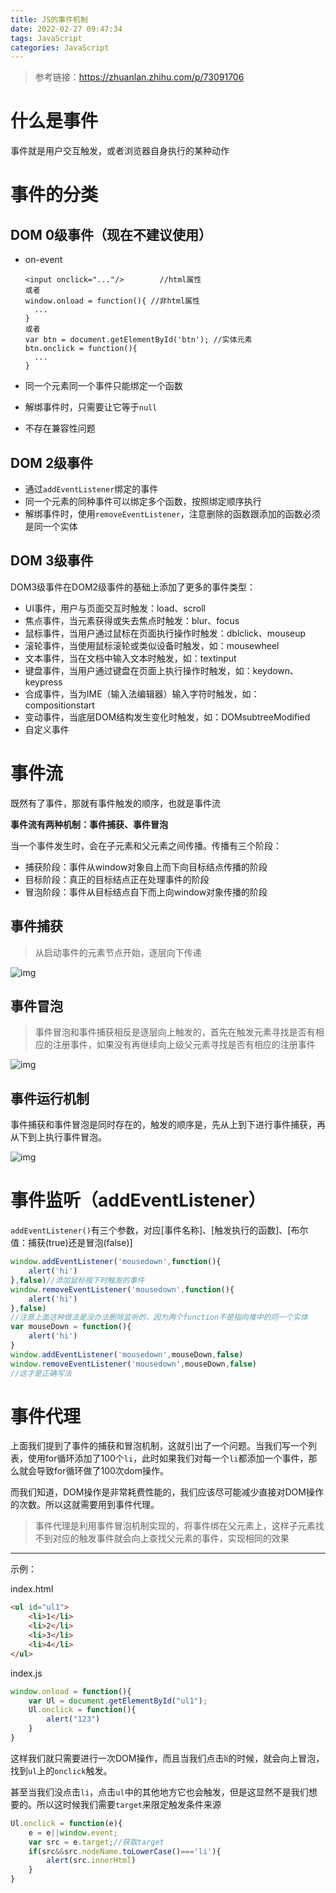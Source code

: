 ```yaml
---
title: JS的事件机制
date: 2022-02-27 09:47:34
tags: JavaScript
categories: JavaScript
---
```


> 参考链接：https://zhuanlan.zhihu.com/p/73091706

# 什么是事件

事件就是用户交互触发，或者浏览器自身执行的某种动作

# 事件的分类

## DOM 0级事件（现在不建议使用）

- on-event

  ```
  <input onclick="..."/> 		//html属性
  或者
  window.onload = function(){ //非html属性
  	...
  }
  或者
  var btn = document.getElementById('btn'); //实体元素
  btn.onclick = function(){
  	...
  }
  ```

- 同一个元素同一个事件只能绑定一个函数

- 解绑事件时，只需要让它等于`null`

- 不存在兼容性问题

## DOM 2级事件

- 通过`addEventListener`绑定的事件
- 同一个元素的同种事件可以绑定多个函数，按照绑定顺序执行
- 解绑事件时，使用`removeEventListener`，注意删除的函数跟添加的函数必须是同一个实体

## DOM 3级事件

DOM3级事件在DOM2级事件的基础上添加了更多的事件类型：

- UI事件，用户与页面交互时触发：load、scroll
- 焦点事件，当元素获得或失去焦点时触发：blur、focus
- 鼠标事件，当用户通过鼠标在页面执行操作时触发：dblclick、mouseup
- 滚轮事件，当使用鼠标滚轮或类似设备时触发，如：mousewheel
- 文本事件，当在文档中输入文本时触发，如：textinput
- 键盘事件，当用户通过键盘在页面上执行操作时触发，如：keydown、keypress
- 合成事件，当为IME（输入法编辑器）输入字符时触发，如：compositionstart
- 变动事件，当底层DOM结构发生变化时触发，如：DOMsubtreeModified
- 自定义事件

# 事件流

既然有了事件，那就有事件触发的顺序，也就是事件流

**事件流有两种机制：事件捕获、事件冒泡**

当一个事件发生时，会在子元素和父元素之间传播。传播有三个阶段：

- 捕获阶段：事件从window对象自上而下向目标结点传播的阶段
- 目标阶段：真正的目标结点正在处理事件的阶段
- 冒泡阶段：事件从目标结点自下而上向window对象传播的阶段

## 事件捕获

> 从启动事件的元素节点开始，逐层向下传递

![img](https://cdn.jsdelivr.net/gh/SC-WSKun/HexoStaticFile/img/v2-d7bc856e4fa608b85659e2512d3f25ec_720w.jpg)

## 事件冒泡

> 事件冒泡和事件捕获相反是逐层向上触发的，首先在触发元素寻找是否有相应的注册事件，如果没有再继续向上级父元素寻找是否有相应的注册事件

![img](https://cdn.jsdelivr.net/gh/SC-WSKun/HexoStaticFile/img/v2-d397d5bffe5e4ab6edb2539bd17af167_720w.jpg)

## 事件运行机制

事件捕获和事件冒泡是同时存在的，触发的顺序是，先从上到下进行事件捕获，再从下到上执行事件冒泡。

![img](https://cdn.jsdelivr.net/gh/SC-WSKun/HexoStaticFile/img/v2-4de189d2a42b1e8c74b379e067b67578_720w.jpg)

# 事件监听（addEventListener）

`addEventListener()`有三个参数，对应[事件名称]、[触发执行的函数]、[布尔值：捕获(true)还是冒泡(false)]

```js
window.addEventListener('mousedown',function(){
	alert('hi')
},false)//添加鼠标按下时触发的事件
window.removeEventListener('mousedown',function(){
	alert('hi')
},false)
//注意上面这种做法是没办法删除监听的，因为两个function不是指向堆中的同一个实体
var mouseDown = function(){
    alert('hi')
}
window.addEventListener('mousedown',mouseDown,false)
window.removeEventListener('mousedown',mouseDown,false)
//这才是正确写法
```

# 事件代理

上面我们提到了事件的捕获和冒泡机制，这就引出了一个问题。当我们写一个列表，使用for循环添加了100个`li`，此时如果我们对每一个`li`都添加一个事件，那么就会导致for循环做了100次dom操作。

而我们知道，DOM操作是非常耗费性能的，我们应该尽可能减少直接对DOM操作的次数。所以这就需要用到事件代理。

> 事件代理是利用事件冒泡机制实现的，将事件绑在父元素上，这样子元素找不到对应的触发事件就会向上查找父元素的事件，实现相同的效果

---

示例：

index.html

```html
<ul id="ul1">
	<li>1</li>
	<li>2</li>
	<li>3</li>
	<li>4</li>
</ul>
```

index.js

```js
window.onload = function(){
	var Ul = document.getElementById("ul1");
	Ul.onclick = function(){
		alert("123")
	}
}
```

这样我们就只需要进行一次DOM操作，而且当我们点击li的时候，就会向上冒泡，找到`ul`上的`onclick`触发。

甚至当我们没点击`li`，点击`ul`中的其他地方它也会触发，但是这显然不是我们想要的。所以这时候我们需要`target`来限定触发条件来源

```js
Ul.onclick = function(e){
	e = e||window.event;
	var src = e.target;//获取target
	if(src&&src.nodeName.toLowerCase()==='li'){
		alert(src.innerHtml)
	}
}
```

